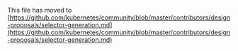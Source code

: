 This file has moved to [https://github.com/kubernetes/community/blob/master/contributors/design-proposals/selector-generation.md](https://github.com/kubernetes/community/blob/master/contributors/design-proposals/selector-generation.md)
